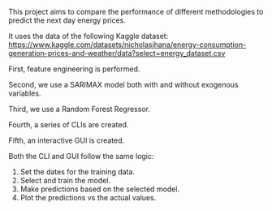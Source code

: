 This project aims to compare the performance of different methodologies to predict the next day energy prices.

It uses the data of the following Kaggle dataset: https://www.kaggle.com/datasets/nicholasjhana/energy-consumption-generation-prices-and-weather/data?select=energy_dataset.csv

First, feature engineering is performed. 

Second, we use a SARIMAX model both with and without exogenous variables.

Third, we use a Random Forest Regressor.

Fourth, a series of CLIs are created.

Fifth, an interactive GUI is created.

Both the CLI and GUI follow the same logic:

1. Set the dates for the training data.
2. Select and train the model.
3. Make predictions based on the selected model.
4. Plot the predictions vs the actual values.